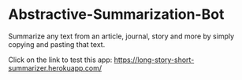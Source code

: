 # Abstractive-Summarization-Bot
Summarize any text from an article, journal, story and more by simply copying and pasting that text.

Click on the link to test this app: https://long-story-short-summarizer.herokuapp.com/
